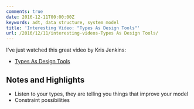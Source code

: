 ```yaml
---
comments: true
date: 2016-12-11T00:00:00Z
keywords: adt, data structure, system model
title: 'Interesting Video: "Types As Design Tools"'
url: /2016/12/11/interesting-videos-Types As Design Tools/
---
```


I've just watched this great video by Kris Jenkins:

- [Types As Design Tools](https://www.youtube.com/watch?v=6mUAvd6i4OU)

## Notes and Highlights

- Listen to your types, they are telling you things that improve your model
- Constraint possibilities


